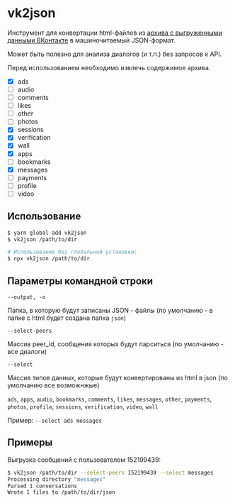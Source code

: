 # vk2json

Инструмент для конвертации html-файлов из [архива с выгруженными данными ВКонтакте](https://vk.com/data_protection?section=rules) в машиночитаемый JSON-формат.

Может быть полезно для анализа диалогов (и т.п.) без запросов к API.

Перед использованием необходимо извлечь содержимое архива.

- [x] ads
- [ ] audio
- [ ] comments
- [ ] likes
- [ ] other
- [ ] photos
- [x] sessions
- [x] verification
- [x] wall
- [x] apps
- [ ] bookmarks
- [x] messages
- [ ] payments
- [ ] profile
- [ ] video

## Использование

```sh
$ yarn global add vk2json
$ vk2json /path/to/dir

# Использование без глобальной установки:
$ npx vk2json /path/to/dir
```

## Параметры командной строки

`--output, -o`

Папка, в которую будут записаны JSON - файлы (по умолчанию - в папке с html будет создана папка `json`)

`--select-peers`

Массив peer_id, сообщения которых будут парситься (по умолчанию - все диалоги)

`--select`

Массив типов данных, которые будут конвертированы из html в json (по умолчанию все возможнжые)

`ads`, `apps`, `audio`, `bookmarks`, `comments`, `likes`, `messages`, `other`, `payments`, `photos`, `profile`, `sessions`, `verification`, `video`, `wall`

Пример: `--select ads messages`

## Примеры

Выгрузка сообщений с пользователем 152199439:

```sh
$ vk2json /path/to/dir --select-peers 152199439 --select messages
Processing directory "messages"
Parsed 1 conversations
Wrote 1 files to /path/to/dir/json
```

